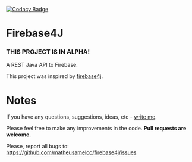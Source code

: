 [![Codacy Badge](https://api.codacy.com/project/badge/Grade/293681102afa4508a437e48eb16dea79)](https://www.codacy.com/app/matheusamelco/Firebase4J?utm_source=github.com&amp;utm_medium=referral&amp;utm_content=MatheusAmelco/Firebase4J&amp;utm_campaign=Badge_Grade)

# Firebase4J
###  THIS PROJECT IS IN ALPHA!

A REST Java API to Firebase.

This project was inspired by [firebase4j](https://github.com/bane73/firebase4j).
	
# Notes

If you have any questions, suggestions, ideas, etc - [write me](mailto:contato@matheusamelco.com).

Please feel free to make any improvements in the code. **Pull requests are welcome.**

Please, report all bugs to: https://github.com/matheusamelco/firebase4j/issues
